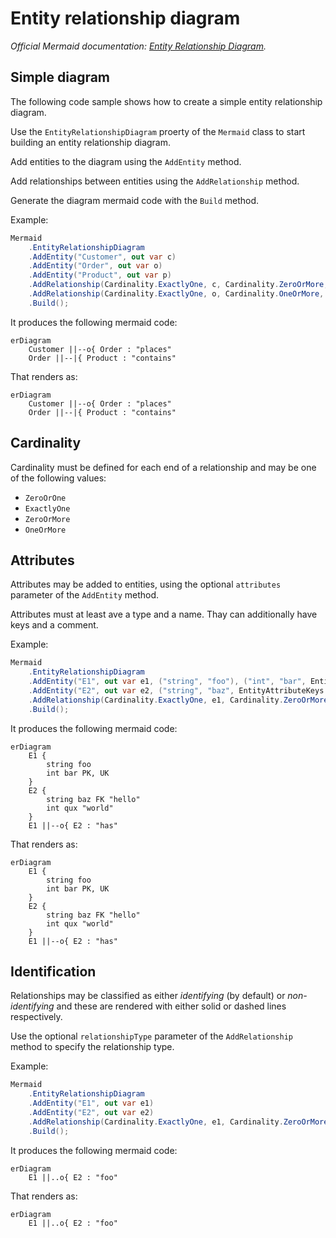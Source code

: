 # Entity relationship diagram <!-- omit from toc -->

*Official Mermaid documentation: [Entity Relationship Diagram](https://mermaid.js.org/syntax/entityRelationshipDiagram.html).*


## Simple diagram

The following code sample shows how to create a simple entity relationship diagram.

Use the `EntityRelationshipDiagram` proerty of the `Mermaid` class to start building an entity relationship diagram.

Add entities to the diagram using the `AddEntity` method.

Add relationships between entities using the `AddRelationship` method.

Generate the diagram mermaid code with the `Build` method.

Example:

```csharp
Mermaid
    .EntityRelationshipDiagram
    .AddEntity("Customer", out var c)
    .AddEntity("Order", out var o)
    .AddEntity("Product", out var p)
    .AddRelationship(Cardinality.ExactlyOne, c, Cardinality.ZeroOrMore, o, "places")
    .AddRelationship(Cardinality.ExactlyOne, o, Cardinality.OneOrMore, p, "contains")
    .Build();
```

It produces the following mermaid code:

```text
erDiagram
    Customer ||--o{ Order : "places"
    Order ||--|{ Product : "contains"
```

That renders as:

```mermaid
erDiagram
    Customer ||--o{ Order : "places"
    Order ||--|{ Product : "contains"
```

## Cardinality

Cardinality must be defined for each end of a relationship and may be one of the following values:

- `ZeroOrOne`
- `ExactlyOne`
- `ZeroOrMore`
- `OneOrMore`

## Attributes

Attributes may be added to entities, using the optional `attributes` parameter of the `AddEntity` method.

Attributes must at least ave a type and a name. Thay can additionally have keys and a comment.

Example:

```csharp
Mermaid
    .EntityRelationshipDiagram
    .AddEntity("E1", out var e1, ("string", "foo"), ("int", "bar", EntityAttributeKeys.Primary | EntityAttributeKeys.Unique))
    .AddEntity("E2", out var e2, ("string", "baz", EntityAttributeKeys.Foreign, "hello"), ("int", "qux", "world"))
    .AddRelationship(Cardinality.ExactlyOne, e1, Cardinality.ZeroOrMore, e2, "has")
    .Build();
```

It produces the following mermaid code:

```text
erDiagram
    E1 {
        string foo
        int bar PK, UK
    }
    E2 {
        string baz FK "hello"
        int qux "world"
    }
    E1 ||--o{ E2 : "has"
```

That renders as:

```mermaid
erDiagram
    E1 {
        string foo
        int bar PK, UK
    }
    E2 {
        string baz FK "hello"
        int qux "world"
    }
    E1 ||--o{ E2 : "has"
```

## Identification

Relationships may be classified as either *identifying* (by default) or *non-identifying* and these are rendered with either solid or dashed lines respectively.

Use the optional `relationshipType` parameter of the `AddRelationship` method to specify the relationship type.

Example:

```csharp
Mermaid
    .EntityRelationshipDiagram
    .AddEntity("E1", out var e1)
    .AddEntity("E2", out var e2)
    .AddRelationship(Cardinality.ExactlyOne, e1, Cardinality.ZeroOrMore, e2, "foo", RelationshipType.NonIdentifying)
    .Build();
```

It produces the following mermaid code:

```text
erDiagram
    E1 ||..o{ E2 : "foo"
```

That renders as:

```mermaid
erDiagram
    E1 ||..o{ E2 : "foo"
```